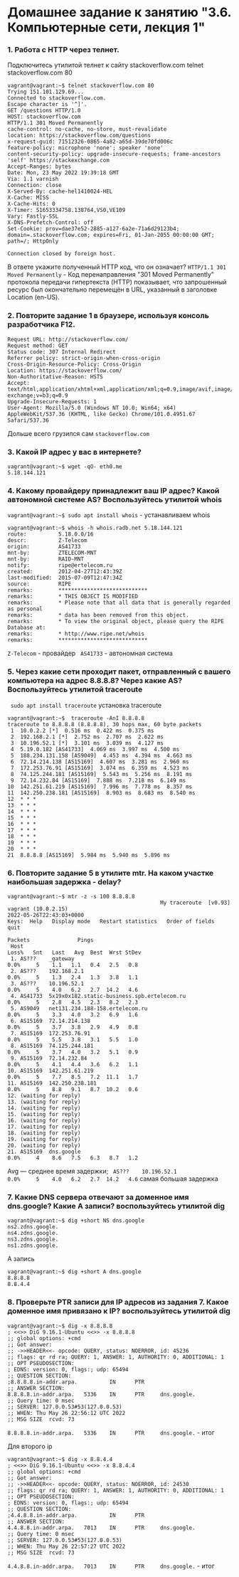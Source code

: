 # Домашнее задание к занятию "3.6. Компьютерные сети, лекция 1"
### 1.	Работа c HTTP через телнет.
Подключитесь утилитой телнет к сайту stackoverflow.com telnet stackoverflow.com 80
```
vagrant@vagrant:~$ telnet stackoverflow.com 80
Trying 151.101.129.69...
Connected to stackoverflow.com.
Escape character is '^]'.
GET /questions HTTP/1.0
HOST: stackoverflow.com
HTTP/1.1 301 Moved Permanently
cache-control: no-cache, no-store, must-revalidate
location: https://stackoverflow.com/questions
x-request-guid: 71512326-0865-4a82-a65d-39de70fd006c
feature-policy: microphone 'none'; speaker 'none'
content-security-policy: upgrade-insecure-requests; frame-ancestors 'self' https://stackexchange.com
Accept-Ranges: bytes
Date: Mon, 23 May 2022 19:39:18 GMT
Via: 1.1 varnish
Connection: close
X-Served-By: cache-hel1410024-HEL
X-Cache: MISS
X-Cache-Hits: 0
X-Timer: S1653334758.138764,VS0,VE109
Vary: Fastly-SSL
X-DNS-Prefetch-Control: off
Set-Cookie: prov=dae37e52-2885-a127-6a2e-71a6d29123b4; domain=.stackoverflow.com; expires=Fri, 01-Jan-2055 00:00:00 GMT; path=/; HttpOnly

Connection closed by foreign host.
```
В ответе укажите полученный HTTP код, что он означает?
`HTTP/1.1 301 Moved Permanently` -  Код перенаправления "301 Moved Permanently" протокола передачи гипертекста (HTTP) показывает, что запрошенный ресурс был окончательно перемещён в URL, указанный в заголовке Location (en-US).

### 2.	Повторите задание 1 в браузере, используя консоль разработчика F12.
```
Request URL: http://stackoverflow.com/
Request method: GET
Status code: 307 Internal Redirect
Referrer policy: strict-origin-when-cross-origin
Cross-Origin-Resource-Policy: Cross-Origin
Location: https://stackoverflow.com/
Non-Authoritative-Reason: HSTS
Accept: text/html,application/xhtml+xml,application/xml;q=0.9,image/avif,image/webp,image/apng,*/*;q=0.8,application/signed-exchange;v=b3;q=0.9
Upgrade-Insecure-Requests: 1
User-Agent: Mozilla/5.0 (Windows NT 10.0; Win64; x64) AppleWebKit/537.36 (KHTML, like Gecko) Chrome/101.0.4951.67 Safari/537.36
```
Дольше всего грузился сам `stackoverflow.com`

### 3.	Какой IP адрес у вас в интернете?
```
vagrant@vagrant:~$ wget -qO- eth0.me
5.18.144.121
```
### 4. Какому провайдеру принадлежит ваш IP адрес? Какой автономной системе AS? Воспользуйтесь утилитой whois
`vagrant@vagrant:~$ sudo apt install whois` - устанавливаем whois
```
vagrant@vagrant:~$ whois -h whois.radb.net 5.18.144.121
route:          5.18.0.0/16
descr:          Z-Telecom  
origin:         AS41733
mnt-by:         ZTELECOM-MNT
mnt-by:         RAID-MNT
notify:         ripe@ertelecom.ru
created:        2012-04-27T12:43:39Z
last-modified:  2015-07-09T12:47:34Z
source:         RIPE
remarks:        ****************************
remarks:        * THIS OBJECT IS MODIFIED
remarks:        * Please note that all data that is generally regarded as personal
remarks:        * data has been removed from this object.
remarks:        * To view the original object, please query the RIPE Database at:
remarks:        * http://www.ripe.net/whois
remarks:        ****************************
```
` Z-Telecom ` - провайдер
` AS41733` -  автономная система
### 5.  Через какие сети проходит пакет, отправленный с вашего компьютера на адрес 8.8.8.8? Через какие AS? Воспользуйтесь утилитой traceroute
` sudo apt install traceroute` установка traceroute
```
vagrant@vagrant:~$  traceroute -AnI 8.8.8.8
traceroute to 8.8.8.8 (8.8.8.8), 30 hops max, 60 byte packets
 1  10.0.2.2 [*]  0.516 ms  0.422 ms  0.375 ms
 2  192.168.2.1 [*]  2.752 ms  2.707 ms  2.622 ms
 3  10.196.52.1 [*]  3.101 ms  3.039 ms  4.127 ms
 4  5.19.0.182 [AS41733]  4.069 ms  3.997 ms  4.500 ms
 5  188.234.131.158 [AS9049]  4.453 ms  4.394 ms  4.663 ms
 6  72.14.214.138 [AS15169]  4.607 ms  3.281 ms  2.960 ms
 7  172.253.76.91 [AS15169]  3.074 ms  6.359 ms  4.523 ms
 8  74.125.244.181 [AS15169]  5.543 ms  5.256 ms  8.191 ms
 9  72.14.232.84 [AS15169]  7.888 ms  7.218 ms  6.149 ms
10  142.251.61.219 [AS15169]  7.996 ms  7.778 ms  8.357 ms
11  142.250.238.181 [AS15169]  8.903 ms  8.683 ms  8.540 ms
12  * * *
13  * * *
14  * * *
15  * * *
16  * * *
17  * * *
18  * * *
19  * * *
20  * * *
21  8.8.8.8 [AS15169]  5.984 ms  5.940 ms  5.896 ms
```
### 6. Повторите задание 5 в утилите mtr. На каком участке наибольшая задержка - delay? 
```
vagrant@vagrant:~$ mtr -z -s 100 8.8.8.8
                                                My traceroute  [v0.93]
vagrant (10.0.2.15)                                                                          2022-05-26T22:43:03+0000
Keys:  Help   Display mode   Restart statistics   Order of fields   quit
                                                                             Packets               Pings
 Host                                                                      Loss%   Snt   Last   Avg  Best  Wrst StDev
 1. AS???    _gateway                                                       0.0%     5    1.1   1.1   0.4   2.5   0.8
 2. AS???    192.168.2.1                                                    0.0%     5    1.3   2.4   1.3   3.8   1.1
 3. AS???    10.196.52.1                                                    0.0%     5    4.0   6.2   2.7  14.2   4.6
 4. AS41733  5x19x0x182.static-business.spb.ertelecom.ru                    0.0%     5    2.8   4.5   2.3   8.2   2.3
 5. AS9049   net131.234.188-158.ertelecom.ru                                0.0%     5    3.3   4.0   3.2   6.9   1.6
 6. AS15169  72.14.214.138                                                  0.0%     5    3.7   3.8   2.9   4.9   0.8
 7. AS15169  172.253.76.91                                                  0.0%     5    5.5   3.8   3.1   5.5   1.0
 8. AS15169  74.125.244.181                                                 0.0%     5    3.7   4.0   3.2   5.1   0.9
 9. AS15169  72.14.232.84                                                   0.0%     5    4.1   4.4   3.6   6.2   1.1
10. AS15169  142.251.61.219                                                 0.0%     5    7.7   8.5   7.2  11.1   1.7
11. AS15169  142.250.238.181                                                0.0%     5    8.8   9.1   8.7  10.2   0.6
12. (waiting for reply)
13. (waiting for reply)
14. (waiting for reply)
15. (waiting for reply)
16. (waiting for reply)
17. (waiting for reply)
18. (waiting for reply)
19. (waiting for reply)
20. (waiting for reply)
21. AS15169  dns.google                                                     0.0%     4    8.6   7.5   6.3   8.7   1.2
```
Avg — среднее время задержки;
` AS???    10.196.52.1                                                    0.0%     5    4.0   6.2   2.7  14.2   4.6` самая большая задержка
### 7. Какие DNS сервера отвечают за доменное имя dns.google? Какие A записи? воспользуйтесь утилитой dig
```
vagrant@vagrant:~$ dig +short NS dns.google
ns2.zdns.google.
ns4.zdns.google.
ns3.zdns.google.
ns1.zdns.google.
```
А запись
```
vagrant@vagrant:~$ dig +short A dns.google
8.8.8.8
8.8.4.4
```
### 8. Проверьте PTR записи для IP адресов из задания 7. Какое доменное имя привязано к IP? воспользуйтесь утилитой dig
```
vagrant@vagrant:~$ dig -x 8.8.8.8
; <<>> DiG 9.16.1-Ubuntu <<>> -x 8.8.8.8
;; global options: +cmd
;; Got answer:
;; ->>HEADER<<- opcode: QUERY, status: NOERROR, id: 45236
;; flags: qr rd ra; QUERY: 1, ANSWER: 1, AUTHORITY: 0, ADDITIONAL: 1
;; OPT PSEUDOSECTION:
; EDNS: version: 0, flags:; udp: 65494
;; QUESTION SECTION:
;8.8.8.8.in-addr.arpa.          IN      PTR
;; ANSWER SECTION:
8.8.8.8.in-addr.arpa.   5336    IN      PTR     dns.google.
;; Query time: 0 msec
;; SERVER: 127.0.0.53#53(127.0.0.53)
;; WHEN: Thu May 26 22:56:12 UTC 2022
;; MSG SIZE  rcvd: 73
```
`8.8.8.8.in-addr.arpa.   5336    IN      PTR     dns.google.` - итог

Для второго ip
```
vagrant@vagrant:~$ dig -x 8.8.4.4
; <<>> DiG 9.16.1-Ubuntu <<>> -x 8.8.4.4
;; global options: +cmd
;; Got answer:
;; ->>HEADER<<- opcode: QUERY, status: NOERROR, id: 24530
;; flags: qr rd ra; QUERY: 1, ANSWER: 1, AUTHORITY: 0, ADDITIONAL: 1
;; OPT PSEUDOSECTION:
; EDNS: version: 0, flags:; udp: 65494
;; QUESTION SECTION:
;4.4.8.8.in-addr.arpa.          IN      PTR
;; ANSWER SECTION:
4.4.8.8.in-addr.arpa.   7013    IN      PTR     dns.google.
;; Query time: 0 msec
;; SERVER: 127.0.0.53#53(127.0.0.53)
;; WHEN: Thu May 26 22:57:27 UTC 2022
;; MSG SIZE  rcvd: 73
```

`4.4.8.8.in-addr.arpa.   7013    IN      PTR     dns.google.` - итог
